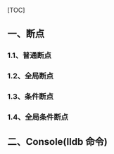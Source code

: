 

[TOC]



## 一、断点

### 1.1、普通断点



### 1.2、全局断点



### 1.3、条件断点



### 1.4、全局条件断点



## 二、Console(lldb 命令)





